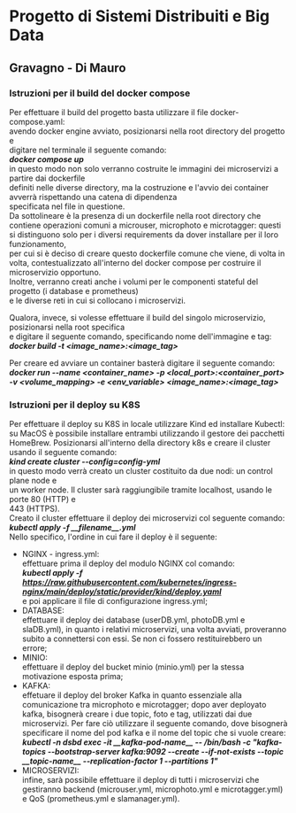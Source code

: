 # Progetto di Sistemi Distribuiti e Big Data
## Gravagno - Di Mauro

### Istruzioni per il build del docker compose
Per effettuare il build del progetto basta utilizzare il file docker-compose.yaml:  
avendo docker engine avviato, posizionarsi nella root directory del progetto e  
digitare nel terminale il seguente comando:  
***docker compose up***  
in questo modo non solo verranno costruite le immagini dei microservizi a partire dai dockerfile  
definiti nelle diverse directory, ma la costruzione e l'avvio dei container avverrà rispettando una catena di dipendenza  
specificata nel file in questione.  
Da sottolineare è la presenza di un dockerfile nella root directory che
contiene  operazioni comuni a microuser, microphoto e microtagger: questi si distinguono solo per i diversi requirements da dover installare per il loro funzionamento,   
per cui si è deciso di creare questo dockerfile comune che viene, di volta in volta,  contestualizzato all'interno del docker compose per costruire il microservizio opportuno.  
Inoltre, verranno creati anche i volumi per le componenti stateful del progetto (i database e prometheus)  
e le diverse reti in cui si collocano i microservizi.

Qualora, invece, si volesse effettuare il build del singolo microservizio, posizionarsi nella root specifica  
e digitare il seguente comando, specificando nome dell'immagine e tag:  
***docker build -t <image_name>:<image_tag>***

Per creare ed avviare un container basterà digitare il seguente comando:  
***docker run --name <container_name> -p <local_port>:<container_port> -v <volume_mapping> -e <env_variable> <image_name>:<image_tag>***

### Istruzioni per il deploy su K8S
Per effettuare il deploy su K8S in locale utilizzare Kind ed installare Kubectl: 
su MacOS è possibile installare entrambi utilizzando il gestore dei pacchetti HomeBrew.
Posizionarsi all'interno della directory k8s e creare il cluster usando il seguente comando:  
***kind create cluster --config=config-yml***  
in questo modo verrà creato un cluster costituito da due nodi: un control plane node e  
un worker node. Il cluster sarà raggiungibile tramite localhost, usando le porte 80 (HTTP) e  
443 (HTTPS).  
Creato il cluster effettuare il deploy dei microservizi col seguente comando:  
***kubectl apply -f \_\_filename\_\_.yml***  
Nello specifico, l'ordine in cui fare il deploy è il seguente:
- NGINX - ingress.yml:  
  effettuare prima il deploy del modulo NGINX col comando:  
  ***kubectl apply -f https://raw.githubusercontent.com/kubernetes/ingress-nginx/main/deploy/static/provider/kind/deploy.yaml***  
  e poi applicare il file di configurazione ingress.yml;
- DATABASE:  
  effettuare il deploy dei database (userDB.yml, photoDB.yml e slaDB.yml), in quanto i relativi microservizi,
  una volta avviati, proveranno subito a connettersi con essi. Se non ci fossero restituirebbero un errore;
- MINIO:  
  effettuare il deploy del bucket minio (minio.yml) per la stessa motivazione esposta prima;
- KAFKA:  
  effetuare il deploy del broker Kafka in quanto essenziale alla comunicazione tra microphoto e microtagger;
  dopo aver deployato kafka, bisognerà creare i due topic, foto e tag, utilizzati dai due microservizi.
  Per fare ciò utilizzare il seguente comando, dove bisognerà specificare il nome del pod kafka e il nome del topic che si vuole creare:  
  ***kubectl -n dsbd  exec -it \_\_kafka-pod-name\_\_ -- /bin/bash -c "kafka-topics --bootstrap-server kafka:9092 --create --if-not-exists --topic \_\_topic-name\_\_ --replication-factor 1 --partitions 1"***
- MICROSERVIZI:  
  infine, sarà possibile effettuare il deploy di tutti i microservizi che gestiranno backend (microuser.yml,
  microphoto.yml e microtagger.yml) e QoS (prometheus.yml e slamanager.yml).

